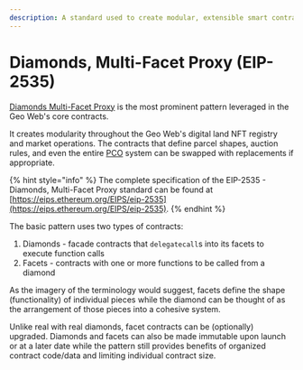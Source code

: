 ```yaml
---
description: A standard used to create modular, extensible smart contract systems.
---
```


# Diamonds, Multi-Facet Proxy (EIP-2535)

[Diamonds Multi-Facet Proxy](https://eips.ethereum.org/EIPS/eip-2535) is the most prominent pattern leveraged in the Geo Web's core contracts.&#x20;

It creates modularity throughout the Geo Web's digital land NFT registry and market operations. The contracts that define parcel shapes, auction rules, and even the entire [PCO](../../../concepts/partial-common-ownership.md) system can be swapped with replacements if appropriate.

{% hint style="info" %}
The complete specification of the EIP-2535 - Diamonds, Multi-Facet Proxy standard can be found at [https://eips.ethereum.org/EIPS/eip-2535](https://eips.ethereum.org/EIPS/eip-2535).
{% endhint %}

The basic pattern uses two types of contracts:

1. Diamonds - facade contracts that `delegatecall`s into its facets to execute function calls
2. Facets - contracts with one or more functions to be called from a diamond

As the imagery of the terminology would suggest, facets define the shape (functionality) of individual pieces while the diamond can be thought of as the arrangement of those pieces into a cohesive system.&#x20;

Unlike real with real diamonds, facet contracts can be (optionally) upgraded. Diamonds and facets can also be made immutable upon launch or at a later date while the pattern still provides benefits of organized contract code/data and limiting individual contract size.

